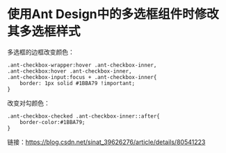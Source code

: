 # 使用Ant Design中的多选框组件时修改其多选框样式 #

多选框的边框改变颜色：
```
.ant-checkbox-wrapper:hover .ant-checkbox-inner,
.ant-checkbox:hover .ant-checkbox-inner, 
.ant-checkbox-input:focus + .ant-checkbox-inner{
    border: 1px solid #1BBA79 !important;
}
```

改变对勾颜色：
```
.ant-checkbox-checked .ant-checkbox-inner::after{
    border-color:#1BBA79;
}
```

链接：https://blog.csdn.net/sinat_39626276/article/details/80541223
